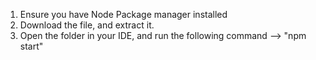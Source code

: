 1. Ensure you have Node Package manager installed 
2. Download the file, and extract it.
3. Open the folder in your IDE, and run the following command -->  "npm start"
